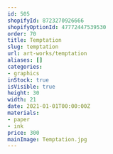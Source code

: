```yaml
---
id: 505
shopifyId: 8723270926666
shopifyOptionId: 47772447539530
order: 70
title: Temptation
slug: temptation
url: art-works/temptation
aliases: []
categories:
- graphics
inStock: true
isVisible: true
height: 30
width: 21
date: 2021-01-01T00:00:00Z
materials:
- paper
- ink
price: 300
mainImage: Temptation.jpg
---
```

